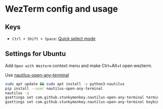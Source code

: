 # WezTerm config and usage

## Keys

- `Ctrl + Shift + Space`: [Quick select mode](https://wezfurlong.org/wezterm/quickselect.html)

## Settings for Ubuntu

Add `Open with Wezterm` context menu and make Ctrl+Alt+t open wezterm.

Use [nautilus-open-any-terminal](https://github.com/Stunkymonkey/nautilus-open-any-terminal)

```bash
sudo apt update && sudo apt install -y python3-nautilus
pip install --user nautilus-open-any-terminal
nautilus -q
gsettings set com.github.stunkymonkey.nautilus-open-any-terminal terminal wezterm
gsettings set com.github.stunkymonkey.nautilus-open-any-terminal keybindings '<Ctrl><Alt>t'
```

